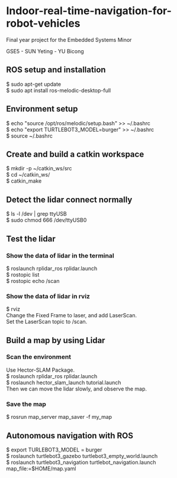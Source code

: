 # Indoor-real-time-navigation-for-robot-vehicles
Final year project for the Embedded Systems Minor

GSE5 - SUN Yeting - YU Bicong
## ROS setup and installation
$ sudo apt-get update  
$ sudo apt install ros-melodic-desktop-full  
## Environment setup
$ echo "source /opt/ros/melodic/setup.bash" >> ~/.bashrc  
$ echo "export TURTLEBOT3_MODEL=burger" >> ~/.bashrc  
$ source ~/.bashrc  
##  Create and build a catkin workspace
$ mkdir -p ~/catkin_ws/src  
$ cd ~/catkin_ws/  
$ catkin_make  
## Detect the lidar connect normally
$ ls -l /dev | grep ttyUSB  
$ sudo chmod 666 /dev/ttyUSB0  
## Test the lidar
### Show the data of lidar in the terminal
$ roslaunch rplidar_ros rplidar.launch  
$ rostopic list  
$ rostopic echo /scan
### Show the data of lidar in rviz
$ rviz  
Change the Fixed Frame to laser, and add LaserScan.  
Set the LaserScan topic to /scan.  
## Build a map by using Lidar
### Scan the environment
Use Hector-SLAM Package.  
$ roslaunch rplidar_ros rplidar.launch  
$ roslaunch hector_slam_launch tutorial.launch  
Then we can move the lidar slowly, and observe the map.  
### Save the map
$ rosrun map_server map_saver -f my_map  
## Autonomous navigation with ROS
$ export TURLEBOT3_MODEL = burger  
$ roslaunch turtlebot3_gazebo turtlebot3_empty_world.launch  
$ roslaunch turtlebot3_navigation turtlebot_navigation.launch map_file:=$HOME/map.yaml  
